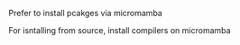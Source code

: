 Prefer to install pcakges via micromamba

For isntalling from source, install compilers on micromamba
